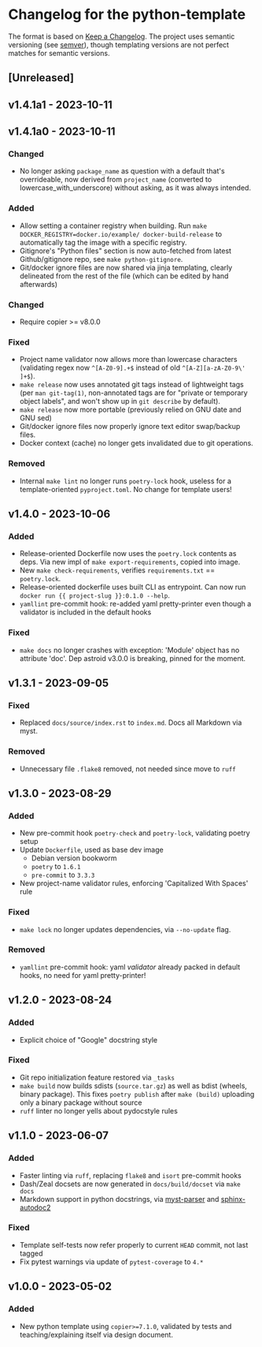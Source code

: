 # Changelog for the python-template

The format is based on [Keep a Changelog](https://keepachangelog.com/en/1.0.0/).
The project uses semantic versioning (see [semver](https://semver.org)), though
templating versions are not perfect matches for semantic versions.

## [Unreleased]

## v1.4.1a1 - 2023-10-11

## v1.4.1a0 - 2023-10-11

### Changed

- No longer asking `package_name` as question with a default that's
  overrideable, now derived from `project_name` (converted to
  lowercase_with_underscore) without asking, as it was always intended.

### Added

- Allow setting a container registry when building. Run `make
  DOCKER_REGISTRY=docker.io/example/ docker-build-release` to automatically tag
  the image with a specific registry.
- Gitignore's "Python files" section is now auto-fetched from latest
  Github/gitignore repo, see `make python-gitignore`.
- Git/docker ignore files are now shared via jinja templating, clearly
  delineated from the rest of the file (which can be edited by hand afterwards)

### Changed

- Require copier >= v8.0.0

### Fixed

- Project name validator now allows more than lowercase characters (validating
  regex now `^[A-Z0-9].+$` instead of old `^[A-Z][a-zA-Z0-9\' ]+$`).
- `make release` now uses annotated git tags instead of lightweight tags (per
  `man git-tag(1)`, non-annotated tags are for "private or temporary object
  labels", and won't show up in `git describe` by default).
- `make release` now more portable (previously relied on GNU date and GNU sed)
- Git/docker ignore files now properly ignore text editor swap/backup files.
- Docker context (cache) no longer gets invalidated due to git operations.

### Removed

- Internal `make lint` no longer runs `poetry-lock` hook, useless for a
  template-oriented `pyproject.toml`. No change for template users!

## v1.4.0 - 2023-10-06

### Added

- Release-oriented Dockerfile now uses the `poetry.lock` contents as deps.
  Via new impl of `make export-requirements`, copied into image.
- New `make check-requirements`, verifies `requirements.txt` == `poetry.lock`.
- Release-oriented dockerfile uses built CLI as entrypoint.
  Can now run `docker run {{ project-slug }}:0.1.0 --help`.
- `yamllint` pre-commit hook: re-added yaml pretty-printer even though a
  validator is included in the default hooks


### Fixed

- `make docs` no longer crashes with exception: 'Module' object has no
  attribute 'doc'. Dep astroid v3.0.0 is breaking, pinned for the moment.

## v1.3.1 - 2023-09-05

### Fixed

- Replaced `docs/source/index.rst` to `index.md`. Docs all Markdown via myst.

### Removed

- Unnecessary file `.flake8` removed, not needed since move to `ruff`

## v1.3.0 - 2023-08-29

### Added

- New pre-commit hook `poetry-check` and `poetry-lock`, validating poetry setup
- Update `Dockerfile`, used as base dev image
  - Debian version bookworm
  - `poetry` to `1.6.1`
  - `pre-commit` to `3.3.3`
- New project-name validator rules, enforcing 'Capitalized With Spaces' rule

### Fixed

- `make lock` no longer updates dependencies, via `--no-update` flag.

### Removed

- `yamllint` pre-commit hook: yaml _validator_ already packed in default hooks,
  no need for yaml pretty-printer!

## v1.2.0 - 2023-08-24

### Added

- Explicit choice of "Google" docstring style

### Fixed

- Git repo initialization feature restored via `_tasks`
- `make build` now builds sdists (`source.tar.gz`) as well as bdist (wheels,
  binary package). This fixes `poetry publish` after `make (build)` uploading
  only a binary package without source
- `ruff` linter no longer yells about pydocstyle rules

## v1.1.0 - 2023-06-07

### Added

- Faster linting via `ruff`, replacing `flake8` and `isort` pre-commit hooks
- Dash/Zeal docsets are now generated in `docs/build/docset` via `make docs`
- Markdown support in python docstrings, via
  [myst-parser](myst-parser.readthedocs.io/) and [sphinx-autodoc2](https://sphinx-autodoc2.readthedocs.io/en/latest/quickstart.html#using-markdown-myst-docstrings)

### Fixed

- Template self-tests now refer properly to current `HEAD` commit, not last tagged
- Fix pytest warnings via update of `pytest-coverage` to `4.*`

## v1.0.0 - 2023-05-02

### Added

- New python template using `copier>=7.1.0`, validated by tests and
  teaching/explaining itself via design document.
